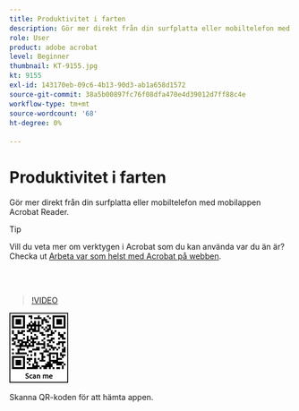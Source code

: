 ```yaml
---
title: Produktivitet i farten
description: Gör mer direkt från din surfplatta eller mobiltelefon med mobilappen Acrobat Reader
role: User
product: adobe acrobat
level: Beginner
thumbnail: KT-9155.jpg
kt: 9155
exl-id: 143170eb-09c6-4b13-90d3-ab1a658d1572
source-git-commit: 38a5b00897fc76f08dfa470e4d39012d7ff88c4e
workflow-type: tm+mt
source-wordcount: '68'
ht-degree: 0%

---
```


# Produktivitet i farten

Gör mer direkt från din surfplatta eller mobiltelefon med mobilappen Acrobat Reader.

>[!TIP]
>
>Vill du veta mer om verktygen i Acrobat som du kan använda var du än är? Checka ut [Arbeta var som helst med Acrobat på webben](acrobatweb.md).

<br> 

>[!VIDEO](https://video.tv.adobe.com/v/337972?hidetitle=true)

![QR-kod](../assets/Acrobatqrcode.jpg)

Skanna QR-koden för att hämta appen.
